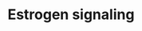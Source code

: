 ---
annotations:
- type: Pathway Ontology
  value: estrogen signaling pathway
authors:
- MaintBot
- Khanspers
description: 'Estrogen receptor refers to a group of receptors which are activated
  by the hormone 17&amp;amp;amp;#x3b2;-estradiol (estrogen). Two types of estrogen
  receptor exist: ER which is a member of the nuclear hormone family of intracellular
  receptors and the estrogen G protein coupled receptor GPR30 (GPER), which is a G-protein
  coupled receptor. The main function of the estrogen receptor is as a DNA binding
  transcription factor which regulates gene expression. However the estrogen receptor
  also has additional functions independent of DNA binding.'
last-edited: 2019-09-17
organisms:
- Rattus norvegicus
redirect_from:
- /index.php/Pathway:WP1279
- /instance/WP1279
schema-jsonld:
- '@context': https://schema.org/
  '@id': https://wikipathways.github.io/pathways/WP1279.html
  '@type': Dataset
  creator:
    '@type': Organization
    name: WikiPathways
  description: 'Estrogen receptor refers to a group of receptors which are activated
    by the hormone 17&amp;amp;amp;#x3b2;-estradiol (estrogen). Two types of estrogen
    receptor exist: ER which is a member of the nuclear hormone family of intracellular
    receptors and the estrogen G protein coupled receptor GPR30 (GPER), which is a
    G-protein coupled receptor. The main function of the estrogen receptor is as a
    DNA binding transcription factor which regulates gene expression. However the
    estrogen receptor also has additional functions independent of DNA binding.'
  keywords:
  - GSA
  - Taf13
  - Creb1
  - Cyclic AMP
  - Hdac2
  - Gngt1
  - HDAC5
  - Gtf2f2
  - Akt1
  - Sp1
  - Taf9
  - Shc2
  - Bcl2
  - Ccnd1
  - Esr1
  - Gtf2b
  - Gtf2e2
  - POLR2H
  - Tbp
  - Hdac3
  - Gtf2h1
  - Ilk
  - LOC367858
  - Taf6
  - Grb2
  - Gtf2h2
  - Hdac6
  - ERCC2
  - Sos1
  - N-CoR
  - Cdk7
  - Gtf2a2
  - Mapk14
  - Polr2a
  - Ikbkb
  - Polr2e
  - Taf5
  - Nfkb1
  - Gtf2h4
  - Gnb1
  - Braf
  - Elk1
  - TAF12
  - Crebbp
  - Gper
  - Mapk1
  - Src
  - Polr2b
  - POLR2K
  - Hdac1
  - Ercc3
  - Ep300
  - Prkaca
  - Mapk9
  - Polr2f
  - Hdac4
  - Gtf2h3
  - Jun
  - NP_001101058.1
  - Polr2g
  - Mnat1
  - Hdac7
  - Ikbkg
  - Polr2j
  - Fos
  - Polr2c
  - Gtf2e1
  - Map2k1
  - Hdac8
  - Ccnh
  - Taf7
  - Sin3a
  - Brca1
  - Estradiol
  - Polr2i
  - PI3K
  license: CC0
  name: Estrogen signaling
seo: CreativeWork
title: Estrogen signaling
wpid: WP1279
---